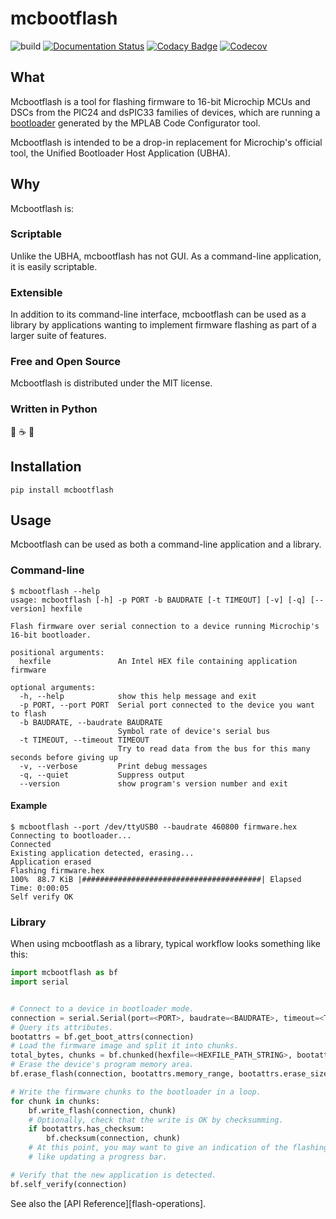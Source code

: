 # mcbootflash

![build](https://github.com/bessman/mcbootflash/actions/workflows/main.yml/badge.svg)
[![Documentation Status](https://readthedocs.org/projects/mcbootflash/badge/?version=latest)](https://mcbootflash.readthedocs.io/en/latest/?badge=latest)
[![Codacy Badge](https://app.codacy.com/project/badge/Grade/b0cdb1c0b3b94171866fbfc4489316be)](https://www.codacy.com/gh/bessman/mcbootflash/dashboard?utm_source=github.com&amp;utm_medium=referral&amp;utm_content=bessman/mcbootflash&amp;utm_campaign=Badge_Grade)
[![Codecov](https://codecov.io/gh/bessman/mcbootflash/branch/main/graph/badge.svg)](https://codecov.io/gh/bessman/mcbootflash)

## What

Mcbootflash is a tool for flashing firmware to 16-bit Microchip MCUs and DSCs
from the PIC24 and dsPIC33 families of devices, which are running a
[bootloader](https://www.microchip.com/en-us/software-library/16-bit-bootloader)
generated by the MPLAB Code Configurator tool.

Mcbootflash is intended to be a drop-in replacement for Microchip's official tool, the
Unified Bootloader Host Application (UBHA).

## Why

Mcbootflash is:

### Scriptable

Unlike the UBHA, mcbootflash has not GUI. As a command-line application, it is easily
scriptable.

### Extensible

In addition to its command-line interface, mcbootflash can be used as a library by
applications wanting to implement firmware flashing as part of a larger suite of
features.

### Free and Open Source

Mcbootflash is distributed under the MIT license.

### Written in Python

:no_entry_sign: :coffee: :no_entry_sign:

## Installation

`pip install mcbootflash`

## Usage

Mcbootflash can be used as both a command-line application and a library.

### Command-line

```shellsession
$ mcbootflash --help
usage: mcbootflash [-h] -p PORT -b BAUDRATE [-t TIMEOUT] [-v] [-q] [--version] hexfile

Flash firmware over serial connection to a device running Microchip's 16-bit bootloader.

positional arguments:
  hexfile               An Intel HEX file containing application firmware

optional arguments:
  -h, --help            show this help message and exit
  -p PORT, --port PORT  Serial port connected to the device you want to flash
  -b BAUDRATE, --baudrate BAUDRATE
                        Symbol rate of device's serial bus
  -t TIMEOUT, --timeout TIMEOUT
                        Try to read data from the bus for this many seconds before giving up
  -v, --verbose         Print debug messages
  -q, --quiet           Suppress output
  --version             show program's version number and exit
```

#### Example

```shellsession
$ mcbootflash --port /dev/ttyUSB0 --baudrate 460800 firmware.hex
Connecting to bootloader...
Connected
Existing application detected, erasing...
Application erased
Flashing firmware.hex
100%  88.7 KiB |########################################| Elapsed Time: 0:00:05
Self verify OK
```

### Library

When using mcbootflash as a library, typical workflow looks something like this:

``` py
import mcbootflash as bf
import serial


# Connect to a device in bootloader mode.
connection = serial.Serial(port=<PORT>, baudrate=<BAUDRATE>, timeout=<TIMEOUT>)
# Query its attributes.
bootattrs = bf.get_boot_attrs(connection)
# Load the firmware image and split it into chunks.
total_bytes, chunks = bf.chunked(hexfile=<HEXFILE_PATH_STRING>, bootattrs)
# Erase the device's program memory area.
bf.erase_flash(connection, bootattrs.memory_range, bootattrs.erase_size)

# Write the firmware chunks to the bootloader in a loop.
for chunk in chunks:
    bf.write_flash(connection, chunk)
    # Optionally, check that the write is OK by checksumming.
    if bootattrs.has_checksum:
        bf.checksum(connection, chunk)
    # At this point, you may want to give an indication of the flashing progress,
    # like updating a progress bar.

# Verify that the new application is detected.
bf.self_verify(connection)
```

See also the [API Reference][flash-operations].